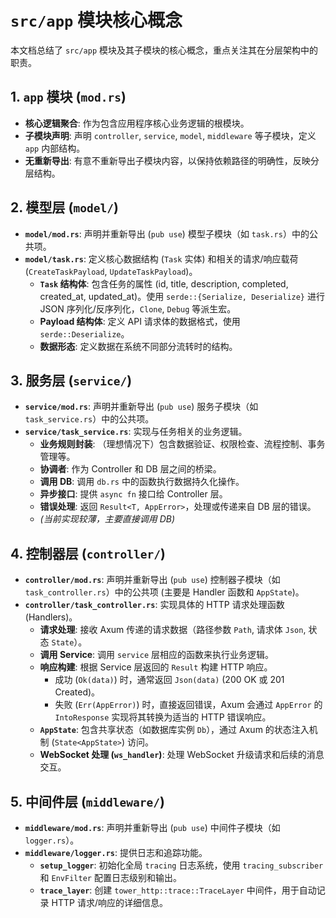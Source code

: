 # `src/app` 模块核心概念

本文档总结了 `src/app` 模块及其子模块的核心概念，重点关注其在分层架构中的职责。

## 1. `app` 模块 (`mod.rs`)

*   **核心逻辑聚合**: 作为包含应用程序核心业务逻辑的根模块。
*   **子模块声明**: 声明 `controller`, `service`, `model`, `middleware` 等子模块，定义 `app` 内部结构。
*   **无重新导出**: 有意不重新导出子模块内容，以保持依赖路径的明确性，反映分层结构。

## 2. 模型层 (`model/`)

*   **`model/mod.rs`**: 声明并重新导出 (`pub use`) 模型子模块（如 `task.rs`）中的公共项。
*   **`model/task.rs`**: 定义核心数据结构 (`Task` 实体) 和相关的请求/响应载荷 (`CreateTaskPayload`, `UpdateTaskPayload`)。
    *   **`Task` 结构体**: 包含任务的属性 (id, title, description, completed, created_at, updated_at)。使用 `serde::{Serialize, Deserialize}` 进行 JSON 序列化/反序列化，`Clone`, `Debug` 等派生宏。
    *   **Payload 结构体**: 定义 API 请求体的数据格式，使用 `serde::Deserialize`。
    *   **数据形态**: 定义数据在系统不同部分流转时的结构。

## 3. 服务层 (`service/`)

*   **`service/mod.rs`**: 声明并重新导出 (`pub use`) 服务子模块（如 `task_service.rs`）中的公共项。
*   **`service/task_service.rs`**: 实现与任务相关的业务逻辑。
    *   **业务规则封装**: （理想情况下）包含数据验证、权限检查、流程控制、事务管理等。
    *   **协调者**: 作为 Controller 和 DB 层之间的桥梁。
    *   **调用 DB**: 调用 `db.rs` 中的函数执行数据持久化操作。
    *   **异步接口**: 提供 `async fn` 接口给 Controller 层。
    *   **错误处理**: 返回 `Result<T, AppError>`，处理或传递来自 DB 层的错误。
    *   *(当前实现较薄，主要直接调用 DB)*

## 4. 控制器层 (`controller/`)

*   **`controller/mod.rs`**: 声明并重新导出 (`pub use`) 控制器子模块（如 `task_controller.rs`）中的公共项 (主要是 Handler 函数和 `AppState`)。
*   **`controller/task_controller.rs`**: 实现具体的 HTTP 请求处理函数 (Handlers)。
    *   **请求处理**: 接收 Axum 传递的请求数据（路径参数 `Path`, 请求体 `Json`, 状态 `State`）。
    *   **调用 Service**: 调用 `service` 层相应的函数来执行业务逻辑。
    *   **响应构建**: 根据 Service 层返回的 `Result` 构建 HTTP 响应。
        *   成功 (`Ok(data)`) 时，通常返回 `Json(data)` (200 OK 或 201 Created)。
        *   失败 (`Err(AppError)`) 时，直接返回错误，Axum 会通过 `AppError` 的 `IntoResponse` 实现将其转换为适当的 HTTP 错误响应。
    *   **`AppState`**: 包含共享状态（如数据库实例 `Db`），通过 Axum 的状态注入机制 (`State<AppState>`) 访问。
    *   **WebSocket 处理 (`ws_handler`)**: 处理 WebSocket 升级请求和后续的消息交互。

## 5. 中间件层 (`middleware/`)

*   **`middleware/mod.rs`**: 声明并重新导出 (`pub use`) 中间件子模块（如 `logger.rs`）。
*   **`middleware/logger.rs`**: 提供日志和追踪功能。
    *   **`setup_logger`**: 初始化全局 `tracing` 日志系统，使用 `tracing_subscriber` 和 `EnvFilter` 配置日志级别和输出。
    *   **`trace_layer`**: 创建 `tower_http::trace::TraceLayer` 中间件，用于自动记录 HTTP 请求/响应的详细信息。 